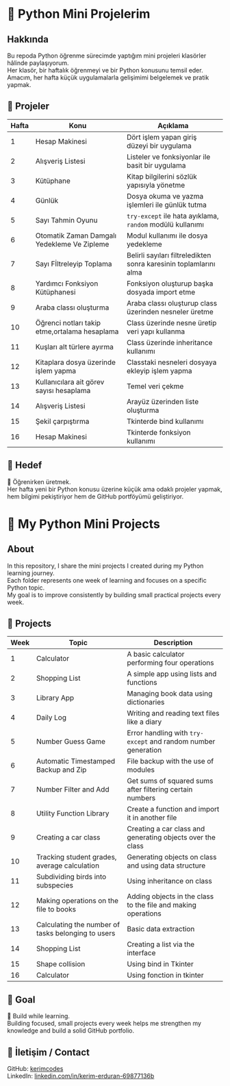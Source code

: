 # 🐍 Python Mini Projelerim

## Hakkında  
Bu repoda Python öğrenme sürecimde yaptığım mini projeleri klasörler hâlinde paylaşıyorum.  
Her klasör, bir haftalık öğrenmeyi ve bir Python konusunu temsil eder.  
Amacım, her hafta küçük uygulamalarla gelişimimi belgelemek ve pratik yapmak.

## 📁 Projeler

| Hafta | Konu | Açıklama |
|-------|------|----------|
| 1 | Hesap Makinesi | Dört işlem yapan giriş düzeyi bir uygulama |
| 2 | Alışveriş Listesi | Listeler ve fonksiyonlar ile basit bir uygulama |
| 3 | Kütüphane | Kitap bilgilerini sözlük yapısıyla yönetme |
| 4 | Günlük | Dosya okuma ve yazma işlemleri ile günlük tutma |
| 5 | Sayı Tahmin Oyunu | `try-except` ile hata ayıklama, `random` modülü kullanımı |
| 6 | Otomatik Zaman Damgalı Yedekleme Ve Zipleme | Modul kullanımı ile dosya yedekleme |
| 7 | Sayı Fİltreleyip Toplama | Belirli sayıları filtreledikten sonra karesinin toplamlarını alma |
| 8 | Yardımcı Fonksiyon Kütüphanesi | Fonksiyon oluşturup başka dosyada import etme |
| 9 | Araba classı oluşturma | Araba classı oluşturup class üzerinden nesneler üretme |
|10 | Öğrenci notları takip etme,ortalama hesaplama | Class üzerinde nesne üretip veri yapı kullanma |  
|11 | Kuşları alt türlere ayırma | Class üzerinde inheritance kullanımı |
|12 | Kitaplara dosya üzerinde işlem yapma | Classtaki nesneleri dosyaya ekleyip işlem yapma |
|13 | Kullanıcılara ait görev sayısı hesaplama | Temel veri çekme | 
|14 | Alışveriş Listesi | Arayüz üzerinden liste oluşturma |
|15 | Şekil çarpıştırma | Tkinterde bind kullanımı |
|16 | Hesap Makinesi | Tkinterde fonksiyon kullanımı |

## 🎯 Hedef

🧠 Öğrenirken üretmek.  
Her hafta yeni bir Python konusu üzerine küçük ama odaklı projeler yapmak, hem bilgimi pekiştiriyor hem de GitHub portföyümü geliştiriyor.

# 🐍 My Python Mini Projects

## About  
In this repository, I share the mini projects I created during my Python learning journey.  
Each folder represents one week of learning and focuses on a specific Python topic.  
My goal is to improve consistently by building small practical projects every week.

## 📁 Projects

| Week | Topic | Description |
|------|-------|-------------|
| 1 | Calculator | A basic calculator performing four operations |
| 2 | Shopping List | A simple app using lists and functions |
| 3 | Library App | Managing book data using dictionaries |
| 4 | Daily Log | Writing and reading text files like a diary |
| 5 | Number Guess Game | Error handling with `try-except` and random number generation |
| 6 | Automatic Timestamped Backup and Zip | File backup with the use of modules |
| 7 | Number Filter and Add | Get sums of squared sums after filtering certain numbers |
| 8 | Utility Function Library | Create a function and import it in another file |
| 9 | Creating a car class | Creating a car class and generating objects over the class |
| 10| Tracking student grades, average calculation | Generating objects on class and using data structure |
|11 | Subdividing birds into subspecies | Using inheritance on class |
|12 | Making operations on the file to books | Adding objects in the class to the file and making operations |
|13 | Calculating the number of tasks belonging to users | Basic data extraction |
|14 | Shopping List | Creating a list via the interface |
|15 | Shape collision | Using bind in Tkinter |
|16 | Calculator | Using fonction in tkinter |

## 🎯 Goal

🧠 Build while learning.  
Building focused, small projects every week helps me strengthen my knowledge and build a solid GitHub portfolio.

## 🔗 İletişim / Contact

GitHub: [kerimcodes](https://github.com/kerimcodes)  
LinkedIn: [linkedin.com/in/kerim-erduran-69877136b](https://www.linkedin.com/in/kerim-erduran-69877136b/)



